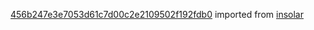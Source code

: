 [456b247e3e7053d61c7d00c2e2109502f192fdb0](https://github.com/insolar/insolar/commit/456b247e3e7053d61c7d00c2e2109502f192fdb0) imported from [insolar](https://github.com/insolar/insolar)
